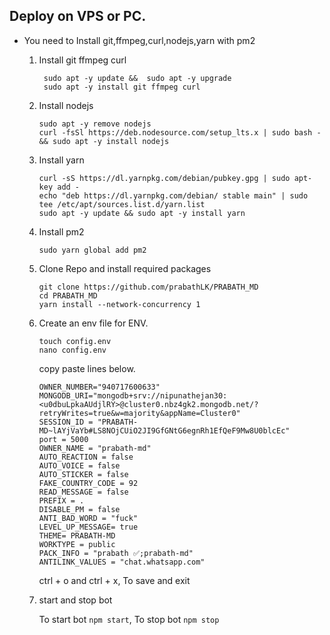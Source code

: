 ## Deploy on VPS or PC.
- You need to Install git,ffmpeg,curl,nodejs,yarn with pm2 
   1. Install git ffmpeg curl 
      ```
       sudo apt -y update &&  sudo apt -y upgrade 
       sudo apt -y install git ffmpeg curl
      ```
   2. Install nodejs 
      ```
      sudo apt -y remove nodejs
      curl -fsSl https://deb.nodesource.com/setup_lts.x | sudo bash - && sudo apt -y install nodejs
      ```

   3. Install yarn
      ```
      curl -sS https://dl.yarnpkg.com/debian/pubkey.gpg | sudo apt-key add - 
      echo "deb https://dl.yarnpkg.com/debian/ stable main" | sudo tee /etc/apt/sources.list.d/yarn.list
      sudo apt -y update && sudo apt -y install yarn
      ```

   4. Install pm2
      ```
      sudo yarn global add pm2
      ```

   5. Clone Repo and install required packages
      ```
      git clone https://github.com/prabathLK/PRABATH_MD
      cd PRABATH_MD
      yarn install --network-concurrency 1
      ```

   6. Create an env file for ENV. 
      ```
      touch config.env
      nano config.env
      ```
      copy paste lines below.

      ```
      OWNER_NUMBER="940717600633"
      MONGODB_URI="mongodb+srv://nipunathejan30:<u0dbuLpkaAUdjlRY>@cluster0.nbz4gk2.mongodb.net/?retryWrites=true&w=majority&appName=Cluster0"
      SESSION_ID = "PRABATH-MD~lAYjVaYb#LS8NOjCUiO2JI9GfGNtG6egnRh1EfQeF9Mw8U0blcEc"
      port = 5000
      OWNER_NAME = "prabath-md"
      AUTO_REACTION = false
      AUTO_VOICE = false
      AUTO_STICKER = false
      FAKE_COUNTRY_CODE = 92
      READ_MESSAGE = false
      PREFIX = .
      DISABLE_PM = false
      ANTI_BAD_WORD = "fuck"
      LEVEL_UP_MESSAGE= true
      THEME= PRABATH-MD
      WORKTYPE = public
      PACK_INFO = "prabath ✅;prabath-md"
      ANTILINK_VALUES = "chat.whatsapp.com"
      
      ```
      ctrl + o and ctrl + x, To save and exit

   7. start and stop bot

      To start bot ``` npm start ```,
      To stop bot ``` npm stop ```
